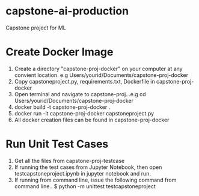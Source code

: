# capstone-ai-production
Capstone project for ML

# Create Docker Image
1. Create a directory "capstone-proj-docker" on your computer at any convient location. e.g Users/yourid/Documents/capstone-proj-docker
2. Copy capstoneproject.py, requirements.txt, Dockerfile in capstone-proj-docker
3. Open terminal and navigate to capstone-proj...e.g cd Users/yourid/Documents/capstone-proj-docker
4. docker build -t capstone-proj-docker .
5. docker run -it capstone-proj-docker capstoneproject.py
6. All docker creation files can be found in capstone-proj-docker

# Run Unit Test Cases
1. Get all the files from capstone-proj-testcase
2. If running the test cases from Jupyter Notebook, then open testcapstoneproject.ipynb in jupyter notebook and run.
3. If running from command line, issue the following command from command line..
           $ python -m unittest testcapstoneproject
